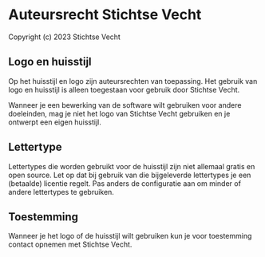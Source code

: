 # Auteursrecht Stichtse Vecht

Copyright (c) 2023 Stichtse Vecht

## Logo en huisstijl

Op het huisstijl en logo zijn auteursrechten van toepassing. Het gebruik van logo en huisstijl is alleen toegestaan voor gebruik door Stichtse Vecht.

Wanneer je een bewerking van de software wilt gebruiken voor andere doeleinden, mag je niet het logo van Stichtse Vecht gebruiken en je ontwerpt een eigen huisstijl.

## Lettertype

Lettertypes die worden gebruikt voor de huisstijl zijn niet allemaal gratis en open source. Let op dat bij gebruik van die bijgeleverde lettertypes je een (betaalde) licentie regelt. Pas anders de configuratie aan om minder of andere lettertypes te gebruiken.

## Toestemming

Wanneer je het logo of de huisstijl wilt gebruiken kun je voor toestemming contact opnemen met Stichtse Vecht.
